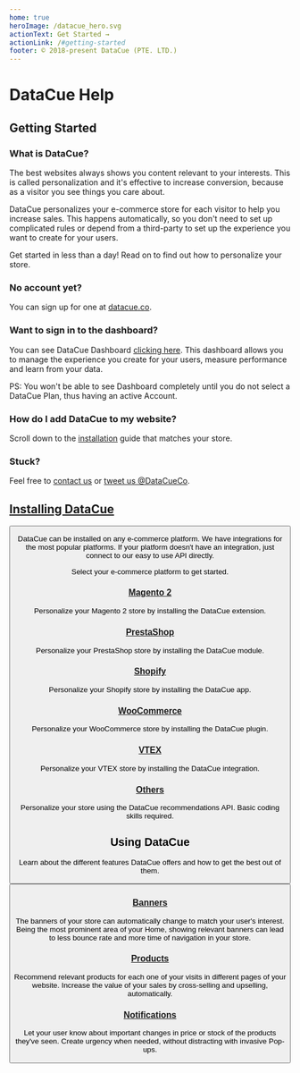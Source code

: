 ```yaml
---
home: true
heroImage: /datacue_hero.svg
actionText: Get Started →
actionLink: /#getting-started
footer: © 2018-present DataCue (PTE. LTD.)
---
```


# DataCue Help

## Getting Started

### What is DataCue?

The best websites always shows you content relevant to your interests. This is called personalization and it's effective to increase conversion, because as a visitor you see things you care about.

DataCue personalizes your e-commerce store for each visitor to help you increase sales. This happens automatically, so you don't need to set up complicated rules or depend from a third-party to set up the experience you want to create for your users.

Get started in less than a day! Read on to find out how to personalize your store.

### No account yet?

You can sign up for one at [datacue.co](https://app.datacue.co/en/sign-up).

### Want to sign in to the dashboard?

You can see DataCue Dashboard [clicking here](https://app.datacue.co/). This dashboard allows you to manage the experience you create for your users, measure performance and learn from your data.

PS: You won't be able to see Dashboard completely until you do not select a DataCue Plan, thus having an active Account.

### How do I add DataCue to my website?

Scroll down to the [installation](#installing-datacue) guide that matches your store.

### Stuck?

Feel free to [contact us](https://datacue.co/contact) or [tweet us @DataCueCo](https://twitter.com/datacueco).

## [Installing DataCue](/install)

<Button text="Installation Guide" link="/install" />

DataCue can be installed on any e-commerce platform. We have integrations for the most popular platforms. If your platform doesn't have an integration, just connect to our easy to use API directly.

Select your e-commerce platform to get started.

### [Magento 2](/install/magento)

Personalize your Magento 2 store by installing the DataCue extension.

### [PrestaShop](/install/prestashop/)

Personalize your PrestaShop store by installing the DataCue module.

### [Shopify](/install/shopify/)

Personalize your Shopify store by installing the DataCue app.

### [WooCommerce](/install/woocommerce/)

Personalize your WooCommerce store by installing the DataCue plugin.

### [VTEX](/install/vtex/)

Personalize your VTEX store by installing the DataCue integration.

### [Others](/custom/)

Personalize your store using the DataCue recommendations API. Basic coding skills required.

## Using DataCue

Learn about the different features DataCue offers and how to get the best out of them.

<Button text="User Guide" link="/guide" />

### [Banners](/guide/banners)

The banners of your store can automatically change to match your user's interest. Being the most prominent area of your Home, showing relevant banners can lead to less bounce rate and more time of navigation in your store.

### [Products](/guide/products)

Recommend relevant products for each one of your visits in different pages of your website. Increase the value of your sales by cross-selling and upselling, automatically.

### [Notifications](/guide/notifications/)

Let your user know about important changes in price or stock of the products they've seen. Create urgency when needed, without distracting with invasive Pop-ups.
